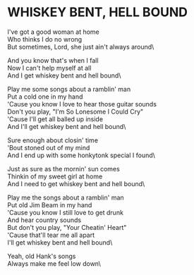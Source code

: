 # WHISKEY BENT, HELL BOUND

I've got a good woman at home\
Who thinks I do no wrong\
But sometimes, Lord, she just ain't always around\

And you know that's when I fall\
Now I can't help myself at all\
And I get whiskey bent and hell bound\

Play me some songs about a ramblin' man\
Put a cold one in my hand\
'Cause you know I love to hear those guitar sounds\
Don't you play, "I'm So Lonesome I Could Cry"\
'Cause I'll get all balled up inside\
And I'll get whiskey bent and hell bound\

Sure enough about closin' time\
'Bout stoned out of my mind\
And I end up with some honkytonk special I found\

Just as sure as the mornin' sun comes\
Thinkin of my sweet girl at home\
And I need to get whiskey bent and hell bound\

Play me the songs about a ramblin' man\
Put old Jim Beam in my hand\
'Cause you know I still love to get drunk\
And hear country sounds\
But don't you play, "Your Cheatin' Heart"\
'Cause that'll tear me all apart\
I'll get whiskey bent and hell bound\

Yeah, old Hank's songs\
Always make me feel low down\